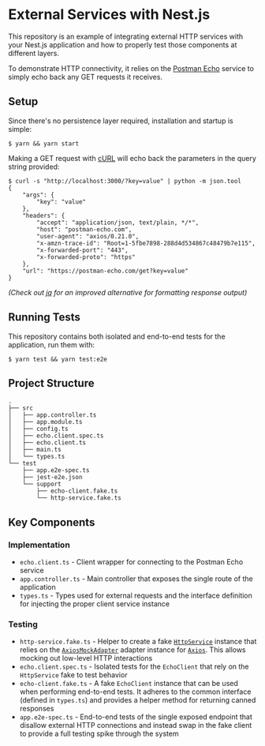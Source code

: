 # External Services with Nest.js

This repository is an example of integrating external HTTP services with your
Nest.js application and how to properly test those components at different
layers.

To demonstrate HTTP connectivity, it relies on the [Postman Echo][1] service to
simply echo back any GET requests it receives.

## Setup

Since there's no persistence layer required, installation and startup is simple:

```
$ yarn && yarn start
```

Making a GET request with [cURL][2] will echo back the parameters in the query
string provided:

```
$ curl -s "http://localhost:3000/?key=value" | python -m json.tool
{
    "args": {
        "key": "value"
    },
    "headers": {
        "accept": "application/json, text/plain, */*",
        "host": "postman-echo.com",
        "user-agent": "axios/0.21.0",
        "x-amzn-trace-id": "Root=1-5fbe7898-288d4d534867c48479b7e115",
        "x-forwarded-port": "443",
        "x-forwarded-proto": "https"
    },
    "url": "https://postman-echo.com/get?key=value"
}
```

_(Check out [jq][3] for an improved alternative for formatting response output)_

## Running Tests

This repository contains both isolated and end-to-end tests for the application,
run them with:

```
$ yarn test && yarn test:e2e
```

## Project Structure

```
.
├── src
│   ├── app.controller.ts
│   ├── app.module.ts
│   ├── config.ts
│   ├── echo.client.spec.ts
│   ├── echo.client.ts
│   ├── main.ts
│   └── types.ts
└── test
    ├── app.e2e-spec.ts
    ├── jest-e2e.json
    └── support
        ├── echo-client.fake.ts
        └── http-service.fake.ts
```

## Key Components

### Implementation

- `echo.client.ts` - Client wrapper for connecting to the Postman Echo
  service
- `app.controller.ts` - Main controller that exposes the single route of the
  application
- `types.ts` - Types used for external requests and the interface definition
  for injecting the proper client service instance

### Testing

- `http-service.fake.ts` - Helper to create a fake [`HttpService`][4] instance
  that relies on the [`AxiosMockAdapter`][5] adapter instance for [`Axios`][6].
  This allows mocking out low-level HTTP interactions
- `echo.client.spec.ts` - Isolated tests for the `EchoClient` that rely on
  the `HttpService` fake to test behavior
- `echo-client.fake.ts` - A fake `EchoClient` instance that can be
  used when performing end-to-end tests. It adheres to the common interface
  (defined in `types.ts`) and provides a helper method for returning canned
  responses
- `app.e2e-spec.ts` - End-to-end tests of the single exposed endpoint that
  disallow external HTTP connections and instead swap in the fake client to
  provide a full testing spike through the system

[1]: https://docs.postman-echo.com/
[2]: https://curl.se/
[3]: https://stedolan.github.io/jq/
[4]: https://docs.nestjs.com/techniques/http-module
[5]: https://www.npmjs.com/package/axios-mock-adapter
[6]: https://www.npmjs.com/package/axios
